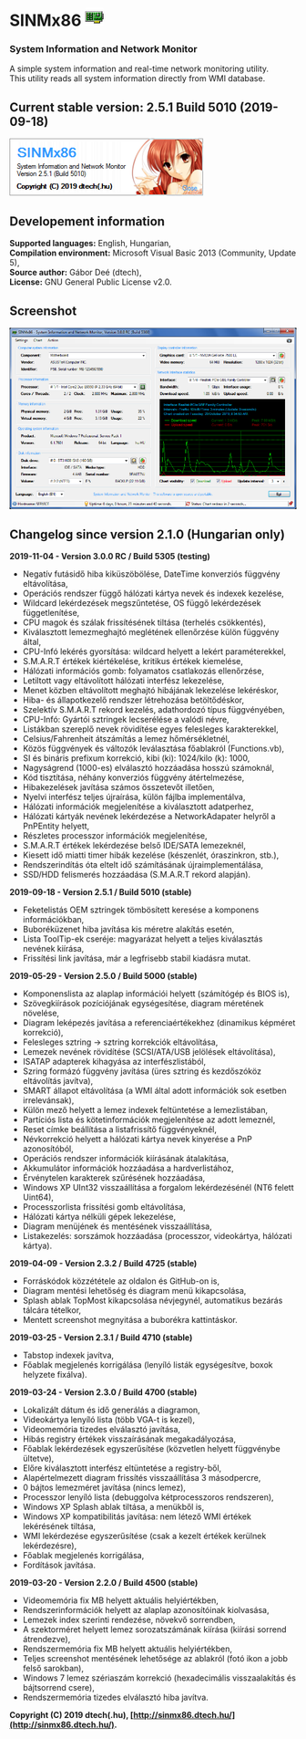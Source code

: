﻿# SINMx86 ![](Screenshots/SINMx86_Icon.gif)
### System Information and Network Monitor

A simple system information and real-time network monitoring utility.\
This utility reads all system information directly from WMI database.

## Current stable version: 2.5.1 Build 5010 (2019-09-18)

![](Screenshots/SINMx86_LoadSplash.png)

## Developement information

__Supported languages:__ English, Hungarian,\
__Compilation environment:__ Microsoft Visual Basic 2013 (Community, Update 5),\
__Source author:__ Gábor Deé (dtech),\
__License:__ GNU General Public License v2.0.

## Screenshot

![](Screenshots/SINMx86_MainWindow_Win7.png)

## Changelog since version 2.1.0 (Hungarian only)

__2019-11-04 - Version 3.0.0 RC / Build 5305 (testing)__

- Negatív futásidő hiba kiküszöbölése, DateTime konverziós függvény eltávolítása,
- Operációs rendszer függő hálózati kártya nevek és indexek kezelése,
- Wildcard lekérdezések megszűntetése, OS függő lekérdezések függetlenítése,
- CPU magok és szálak frissítésének tiltása (terhelés csökkentés),
- Kiválasztott lemezmeghajtó meglétének ellenőrzése külön függvény által,
- CPU-Infó lekérés gyorsítása: wildcard helyett a lekért paraméterekkel,
- S.M.A.R.T értékek kiértékelése, kritikus értékek kiemelése,
- Hálózati információs gomb: folyamatos csatlakozás ellenőrzése,
- Letiltott vagy eltávolított hálózati interfész lekezelése,
- Menet közben eltávolított meghajtó hibájának lekezelése lekéréskor,
- Hiba- és állapotkezelő rendszer létrehozása betöltődéskor,
- Szelektív S.M.A.R.T rekord kezelés, adathordozó típus függvényében,
- CPU-Infó: Gyártói sztringek lecserélése a valódi névre,
- Listákban szereplő nevek rövidítése egyes felesleges karakterekkel,
- Celsius/Fahrenheit átszámítás a lemez hőmérsékletnél,
- Közös függvények és változók leválasztása főablakról (Functions.vb),
- SI és bináris prefixum korrekció, kibi (ki): 1024/kilo (k): 1000,
- Nagyságrend (1000-es) elválasztó hozzáadása hosszú számoknál,
- Kód tisztítása, néhány konverziós függvény átértelmezése,
- Hibakezelések javítása számos összetevőt illetően,
- Nyelvi interfész teljes újraírása, külön fájlba implementálva,
- Hálózati információk megjelenítése a kiválasztott adatperhez,
- Hálózati kártyák nevének lekérdezése a NetworkAdapater helyről a PnPEntity helyett,
- Részletes processzor információk megjelenítése,
- S.M.A.R.T értékek lekérdezése belső IDE/SATA lemezeknél,
- Kiesett idő miatti timer hibák kezelése (készenlét, óraszinkron, stb.),
- Rendszerindítás óta eltelt idő számításának újraimplementálása,
- SSD/HDD felismerés hozzáadása (S.M.A.R.T rekord alapján).

__2019-09-18 - Version 2.5.1 / Build 5010 (stable)__

- Feketelistás OEM sztringek tömbösített keresése a komponens információkban,
- Buboréküzenet hiba javítása kis méretre alakítás esetén,
- Lista ToolTip-ek cseréje: magyarázat helyett a teljes kiválasztás nevének kiírása,
- Frissítési link javítása, már a legfrisebb stabil kiadásra mutat.

__2019-05-29 - Version 2.5.0 / Build 5000 (stable)__

- Komponenslista az alaplap információi helyett (számítógép és BIOS is),
- Szövegkiírások pozíciójának egységesítése, diagram méretének növelése,
- Diagram leképezés javítása a referenciaértékekhez (dinamikus képméret korrekció),
- Felesleges sztring -> sztring korrekciók eltávolítása,
- Lemezek nevének rövidítése (SCSI/ATA/USB jelölések eltávolítása),
- ISATAP adapterek kihagyása az interfészlistából,
- Szring formázó függvény javítása (üres sztring és kezdőszóköz eltávolítás javítva),
- SMART állapot eltávolítása (a WMI által adott információk sok esetben irrelevánsak),
- Külön mező helyett a lemez indexek feltüntetése a lemezlistában,
- Partíciós lista és kötetinformációk megjelenítése az adott lemeznél,
- Reset címke beállítása a listafrissítő függvényeknél,
- Névkorrekció helyett a hálózati kártya nevek kinyerése a PnP azonosítóból,
- Operációs rendszer információk kiírásának átalakítása,
- Akkumulátor információk hozzáadása a hardverlistához,
- Érvénytelen karakterek szűrésének hozzáadása,
- Windows XP UInt32 visszaállítása a forgalom lekérdezésénél (NT6 felett Uint64),
- Processzorlista frissítési gomb eltávolítása,
- Hálózati kártya nélküli gépek lekezelése,
- Diagram menüjének és mentésének visszaállítása,
- Listakezelés: sorszámok hozzáadása (processzor, videokártya, hálózati kártya).

__2019-04-09 - Version 2.3.2 / Build 4725 (stable)__

- Forráskódok közzététele az oldalon és GitHub-on is,
- Diagram mentési lehetőség és diagram menü kikapcsolása,
- Splash ablak TopMost kikapcsolása névjegynél, automatikus bezárás tálcára tételkor,
- Mentett screenshot megnyitása a buborékra kattintáskor.

__2019-03-25 - Version 2.3.1 / Build 4710 (stable)__

- Tabstop indexek javítva,
- Főablak megjelenés korrigálása (lenyíló listák egységesítve, boxok helyzete fixálva).

__2019-03-24 - Version 2.3.0 / Build 4700 (stable)__

- Lokalizált dátum és idő generálás a diagramon,
- Videokártya lenyíló lista (több VGA-t is kezel),
- Videomemória tizedes elválasztó javítása,
- Hibás registry értékek visszaírásának megakadályozása,
- Főablak lekérdezések egyszerűsítése (közvetlen helyett függvénybe ültetve),
- Előre kiválasztott interfész eltüntetése a registry-ből,
- Alapértelmezett diagram frissítés visszaállítása 3 másodpercre,
- 0 bájtos lemezméret javítása (nincs lemez),
- Processzor lenyíló lista (debuggolva kétprocesszoros rendszeren),
- Windows XP Splash ablak tiltása, a menükből is,
- Windows XP kompatibilitás javítása: nem létező WMI értékek lekérésének tiltása,
- WMI lekérdezése egyszerűsítése (csak a kezelt értékek kerülnek lekérdezésre),
- Főablak megjelenés korrigálása,
- Fordítások javítása.

__2019-03-20 - Version 2.2.0 / Build 4500 (stable)__

- Videomemória fix MB helyett aktuális helyiértékben,
- Rendszerinformációk helyett az alaplap azonosítóinak kiolvasása,
- Lemezek index szerinti rendezése, növekvő sorrendben,
- A szektorméret helyett lemez sorozatszámának kiírása (kiírási sorrend átrendezve),
- Rendszermemória fix MB helyett aktuális helyiértékben,
- Teljes screenshot mentésének lehetősége az ablakról (fotó ikon a jobb felső sarokban),
- Windows 7 lemez szériaszám korrekció (hexadecimális visszaalakítás és bájtsorrend csere),
- Rendszermemória tizedes elválasztó hiba javítva.

__Copyright (C) 2019 dtech(.hu), [http://sinmx86.dtech.hu/](http://sinmx86.dtech.hu/).__
